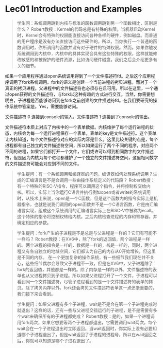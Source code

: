 # Lec01 Introduction and Examples

> 学生问：系统调用跳到内核与标准的函数调用跳到另一个函数相比，区别是什么？
Robert教授：Kernel的代码总是有特殊的权限。当机器启动Kernel时，Kernel会有特殊的权限能直接访问各种各样的硬件，例如磁盘。而普通的用户程序是没有办法直接访问这些硬件的。所以，当你执行一个普通的函数调用时，你所调用的函数并没有对于硬件的特殊权限。然而，如果你触发系统调用到内核中，内核中的具体实现会具有这些特殊的权限，这样就能修改敏感的和被保护的硬件资源，比如访问硬件磁盘。我们之后会介绍更多有关的细节。

如果一个应用程序通过open系统调用得到了一个文件描述符fd。之后这个应用程序调用了fork系统调用。fork的语义是创建一个当前进程的拷贝进程。而对于一个真正的拷贝进程，父进程中的文件描述符也必须存在且可用。所以在这里，一个通过open获得的文件描述符，与fork以这种有趣的方式进行交互。当然，你需要想明白，子进程是否能够访问到在fork之前创建的文件描述符fd。在我们要研究的操作系统中答案是，Yes，需要能够访问。

文件描述符 0 连接到console的输入，文件描述符 1 连接到了console的输出。

文件描述符本质上对应了内核中的一个表单数据。内核维护了每个运行进程的状态，内核会为每一个运行进程保存一个表单，表单的key是文件描述符。这个表单让内核知道，每个文件描述符对应的实际内容是什么。这里比较关键的点是，每个进程都有自己独立的文件描述符空间，所以如果运行了两个不同的程序，对应两个不同的进程，如果它们都打开一个文件，它们或许可以得到相同数字的文件描述符，但是因为内核为每个进程都维护了一个独立的文件描述符空间，这里相同数字的文件描述符可能会对应到不同的文件。

> 学生提问：有一个系统调用和编译器的问题。编译器如何处理系统调用？生成的汇编语言是不是会调用一些由操作系统定义的代码段？
Robert教授：有一个特殊的RISC-V指令，程序可以调用这个指令，并将控制权交给内核。所以，实际上当你运行C语言并执行例如open或者write的系统调用时，从技术上来说，open是一个C函数，但是这个函数内的指令实际上是机器指令，也就是说我们调用的open函数并不是一个C语言函数，它是由汇编语言实现，组成这个系统调用的汇编语言实际上在RISC-V中被称为ecall。这个特殊的指令将控制权转给内核。之后内核检查进程的内存和寄存器，并确定相应的参数。

> 学生提问：fork产生的子进程是不是总是与父进程是一样的？它们有可能不一样吗？
Robert教授：在XV6中，除了fork的返回值，两个进程是一样的。两个进程的指令是一样的，数据是一样的，栈是一样的，同时，两个进程又有各自独立的地址空间，它们都认为自己的内存从0开始增长，但这里是不同的内存。 在一个更加复杂的操作系统，有一些细节我们现在并不关心，这些细节偶尔会导致父子进程不一致，但是在XV6中，父子进程除了fork的返回值，其他都是一样的。除了内存是一样的以外，文件描述符的表单也从父进程拷贝到子进程。所以如果父进程打开了一个文件，子进程可以看到同一个文件描述符，尽管子进程看到的是一个文件描述符的表单的拷贝。除了拷贝内存以外，fork还会拷贝文件描述符表单这一点还挺重要的，我们接下来会看到。

> 学生提问：如果父进程有多个子进程，wait是不是会在第一个子进程完成时就退出？这样的话，还有一些与父进程交错运行的子进程，是不是需要有多个wait来确保所有的子进程都完成？
Robert教授：是的，如果一个进程调用fork两次，如果它想要等两个子进程都退出，它需要调用wait两次。每个wait会在一个子进程退出时立即返回。当wait返回时，你实际上没有必要知道哪个子进程退出了，但是wait返回了子进程的进程号，所以在wait返回之后，你就可以知道是哪个子进程退出了。